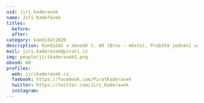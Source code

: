 ```yaml
---
uid: jiri.kaderavek
name: Jiří Kadeřávek
titles: 
  before: 
  after: 
category: kandidat2020
description: Kandidát v obvodě č. 60 (Brno - město), Probíhá jednání se STAN (neukončeno)
mail: jiri.kaderavek@pirati.cz
img: people/jirikaderavek1.png
obvod: 60
profiles: 
  web: jirikaderavek.cz
  faebook: https://facebook.com/PiratKaderavek
  twitter: https://twitter.com/Jiri_Kaderavek
  instagram: 
---
```

